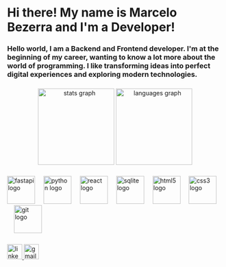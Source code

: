<h1 align="left">Hi there! My name is Marcelo Bezerra and I'm a Developer!</h1>

###

<h3 align="left">Hello world, I am a Backend and Frontend developer. I'm at the beginning of my career, wanting to know a lot more about the world of programming. I like transforming ideas into perfect digital experiences and exploring modern technologies.</h3>

###

<div align="center">
  <img src="https://github-readme-stats.vercel.app/api?username=marcelobezerrajr&include_all_commits=true&theme=react&hide_border=true&v=1" height="178" alt="stats graph" />
  <img src="https://github-readme-stats.vercel.app/api/top-langs?username=marcelobezerrajr&locale=en&hide_title=false&layout=compact&card_width=320&langs_count=4&theme=react&hide_border=true&v=1" height="178" alt="languages graph" />
</div>

###

<div align="left">
  <img src="https://cdn.jsdelivr.net/gh/devicons/devicon/icons/fastapi/fastapi-original.svg" height="65" alt="fastapi logo"  />
  <img width="12" />
  <img src="https://cdn.jsdelivr.net/gh/devicons/devicon/icons/python/python-original.svg" height="65" alt="python logo"  />
  <img width="12" />
  <img src="https://cdn.jsdelivr.net/gh/devicons/devicon/icons/react/react-original.svg" height="65" alt="react logo"  />
  <img width="12" />
  <img src="https://cdn.jsdelivr.net/gh/devicons/devicon/icons/sqlite/sqlite-original.svg" height="65" alt="sqlite logo"  />
  <img width="12" />
  <img src="https://cdn.jsdelivr.net/gh/devicons/devicon/icons/html5/html5-original.svg" height="65" alt="html5 logo"  />
  <img width="12" />
  <img src="https://cdn.jsdelivr.net/gh/devicons/devicon/icons/css3/css3-original.svg" height="65" alt="css3 logo"  />
  <img width="12" />
  <img src="https://cdn.jsdelivr.net/gh/devicons/devicon/icons/git/git-original.svg" height="65" alt="git logo"  />
</div>

###

<div align="left">
  <a href="https://linkedin.com/in/marcelobezerrambj/" target="_blank">
    <img src="https://img.shields.io/static/v1?message=LinkedIn&logo=linkedin&label=&color=0077B5&logoColor=white&labelColor=&style=for-the-badge" height="35" alt="linkedin logo" />
  </a>
  <a href="mailto:marcelojuniorbzerra12@gmail.com?subject=Contato%20com%20o%20Dev">
    <img src="https://img.shields.io/static/v1?message=Gmail&logo=gmail&label=&color=D14836&logoColor=white&labelColor=&style=for-the-badge" height="35" alt="gmail logo" />
  </a>
</div>
